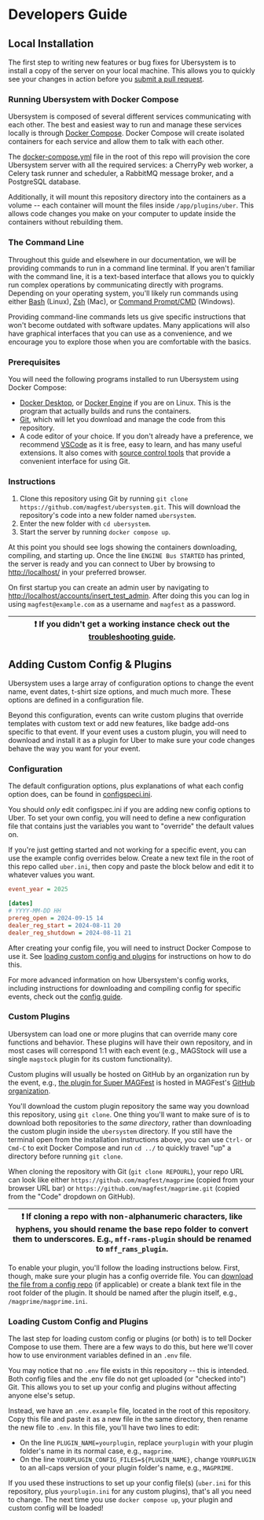 # Developers Guide
## Local Installation
The first step to writing new features or bug fixes for Ubersystem is to install a copy of the server on your local machine. This allows you to quickly see your changes in action before you [submit a pull request](https://docs.github.com/en/pull-requests/collaborating-with-pull-requests/proposing-changes-to-your-work-with-pull-requests/creating-a-pull-request).

### Running Ubersystem with Docker Compose
Ubersystem is composed of several different services communicating with each other. The best and easiest way to run and manage these services locally is through [Docker Compose](https://docs.docker.com/compose/). Docker Compose will create isolated containers for each service and allow them to talk with each other.

The [docker-compose.yml](docker-compose.yml) file in the root of this repo will provision the core Ubersystem server with all the required services: a CherryPy web worker, a Celery task runner and scheduler, a RabbitMQ message broker, and a PostgreSQL database.

Additionally, it will mount this repository directory into the containers as a volume -- each container will mount the files inside `/app/plugins/uber`. This allows code changes you make on your computer to update inside the containers without rebuilding them.

### The Command Line
Throughout this guide and elsewhere in our documentation, we will be providing commands to run in a command line terminal. If you aren't familiar with the command line, it is a text-based interface that allows you to quickly run complex operations by communicating directly with programs. Depending on your operating system, you'll likely run commands using either [Bash](https://www.gnu.org/software/bash/) (Linux), [Zsh](https://zsh.sourceforge.io/) (Mac), or [Command Prompt/CMD](https://learn.microsoft.com/en-us/windows-server/administration/windows-commands/windows-commands) (Windows).

Providing command-line commands lets us give specific instructions that won't become outdated with software updates. Many applications will also have graphical interfaces that you can use as a convenience, and we encourage you to explore those when you are comfortable with the basics.

### Prerequisites
You will need the following programs installed to run Ubersystem using Docker Compose:

- [Docker Desktop](https://docs.docker.com/desktop/), or [Docker Engine](https://docs.docker.com/engine/install/) if you are on Linux. This is the program that actually builds and runs the containers.
- [Git](https://git-scm.com/), which will let you download and manage the code from this repository.
- A code editor of your choice. If you don't already have a preference, we recommend [VSCode](https://code.visualstudio.com/) as it is free, easy to learn, and has many useful extensions. It also comes with [source control tools](https://code.visualstudio.com/docs/sourcecontrol/overview) that provide a convenient interface for using Git.

### Instructions

1. Clone this repository using Git by running `git clone https://github.com/magfest/ubersystem.git`. This will download the repository's code into a new folder named `ubersystem`.
2. Enter the new folder with `cd ubersystem`.
3. Start the server by running `docker compose up`.

At this point you should see logs showing the containers downloading, compiling, and starting up. Once the line `ENGINE Bus STARTED` has printed, the server is ready and you can connect to Uber by browsing to
[http://localhost/](http://localhost/) in your preferred browser.

On first startup you can create an admin user by navigating to [http://localhost/accounts/insert_test_admin](http://localhost/accounts/insert_test_admin).
After doing this you can log in using `magfest@example.com` as a username and `magfest` as a password.

| :exclamation: If you didn't get a working instance check out the [troubleshooting guide](troubleshooting.md). |
|---------------------------------------------------------------------------------------------------------------|

## Adding Custom Config & Plugins
Ubersystem uses a large array of configuration options to change the event name, event dates, t-shirt size options, and much much more. These options are defined in a configuration file.

Beyond this configuration, events can write custom plugins that override templates with custom text or add new features, like badge add-ons specific to that event. If your event uses a custom plugin, you will need to download and install it as a plugin for Uber to make sure your code changes behave the way you want for your event.

### Configuration
The default configuration options, plus explanations of what each config option does, can be found in [configspeci.ini](configspec.ini).

You should *only* edit configspec.ini if you are adding new config options to Uber. To set your own config, you will need to define a new configuration file that contains just the variables you want to "override" the default values on.

If you're just getting started and not working for a specific event, you can use the example config overrides below. Create a new text file in the root of this repo called `uber.ini`, then copy and paste the block below and edit it to whatever values you want.

```ini
event_year = 2025

[dates]
# YYYY-MM-DD HH
prereg_open = 2024-09-15 14
dealer_reg_start = 2024-08-11 20
dealer_reg_shutdown = 2024-08-11 21
```

After creating your config file, you will need to instruct Docker Compose to use it. See [loading custom config and plugins](#loading-custom-config-and-plugins) for instructions on how to do this.

For more advanced information on how Ubersystem's config works, including instructions for downloading and compiling config for specific events, check out the [config guide](configuration.md).

### Custom Plugins
Ubersystem can load one or more plugins that can override many core functions and behavior. These plugins will have their own repository, and in most cases will correspond 1:1 with each event (e.g., MAGStock will use a single `magstock` plugin for its custom functionality).

Custom plugins will usually be hosted on GitHub by an organization run by the event, e.g., [the plugin for Super MAGFest](https://github.com/magfest/magprime) is hosted in MAGFest's [GitHub organization](https://github.com/magfest/).

You'll download the custom plugin repository the same way you download this repository, using `git clone`. One thing you'll want to make sure of is to download both repositories to the _same directory_, rather than downloading the custom plugin inside the `ubersystem` directory. If you still have the terminal open from the installation instructions above, you can use `Ctrl-` or `Cmd-C` to exit Docker Compose and run `cd ../` to quickly travel "up" a directory before running `git clone`.

When cloning the repository with Git (`git clone REPOURL`), your repo URL can look like either `https://github.com/magfest/magprime` (copied from your browser URL bar) or `https://github.com/magfest/magprime.git` (copied from the "Code" dropdown on GitHub).

| :exclamation: If cloning a repo with non-alphanumeric characters, like hyphens, you should rename the base repo folder to convert them to underscores. E.g., `mff-rams-plugin` should be renamed to `mff_rams_plugin`. |
|---------------------------------------------------------------------------------------------------------------|

To enable your plugin, you'll follow the loading instructions below. First, though, make sure your plugin has a config override file. You can [download the file from a config repo](configuration#generated-configuration) (if applicable) or create a blank text file in the root folder of the plugin. It should be named after the plugin itself, e.g., `/magprime/magprime.ini`.

### Loading Custom Config and Plugins
The last step for loading custom config or plugins (or both) is to tell Docker Compose to use them. There are a few ways to do this, but here we'll cover how to use environment variables defined in an `.env` file.

You may notice that no `.env` file exists in this repository -- this is intended. Both config files and the .env file do not get uploaded (or "checked into") Git. This allows you to set up your config and plugins without affecting anyone else's setup.

Instead, we have an `.env.example` file, located in the root of this repository. Copy this file and paste it as a new file in the same directory, then rename the new file to `.env`. In this file, you'll have two lines to edit:

- On the line `PLUGIN_NAME=yourplugin`, replace `yourplugin` with your plugin folder's name in its normal case, e.g., `magprime`.
- On the line `YOURPLUGIN_CONFIG_FILES=${PLUGIN_NAME}`, change `YOURPLUGIN` to an all-caps version of your plugin folder's name, e.g., `MAGPRIME`.

If you used these instructions to set up your config file(s) (`uber.ini` for this repository, plus `yourplugin.ini` for any custom plugins), that's all you need to change. The next time you use `docker compose up`, your plugin and custom config will be loaded!
